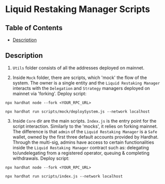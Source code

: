 # Liquid Restaking Manager Scripts

## Table of Contents

- [Description](#description)

## Description

1. `Utils` folder consists of all the addresses deployed on mainnet.

2. Inside `Mock` folder, there are scripts, which 'mock' the flow of the system. The owner is a single entity and the `Liquid Restaking Manager` interacts with the `Delegation` and `Strategy` managers deployed on mainnet via 'forking'. Deploy script:

```
npx hardhat node --fork <YOUR_RPC_URL>
```

```
npx hardhat run scripts/mock/deploySystem.js --network localhost
```

3. Inside `Core` dir are the main scripts. `Index.js` is the entry point for the script interaction. Similarly to the 'mocks', it relies on forking mainnet. The difference is that `admin` of the `Liquid Restaking Manager` is a `Safe` wallet, owned by the first three default accounts provided by Hardhat. Through the multi-sig, admins have access to certain functionalities inside the `Liquid Restaking Manager` contract such as: delegating to/undelegating from a registered operator, queuing & completing withdrawals. Deploy script:

```
npx hardhat node --fork <YOUR_RPC_URL>
```

```
npx hardhat run scripts/index.js --network localhost
```
